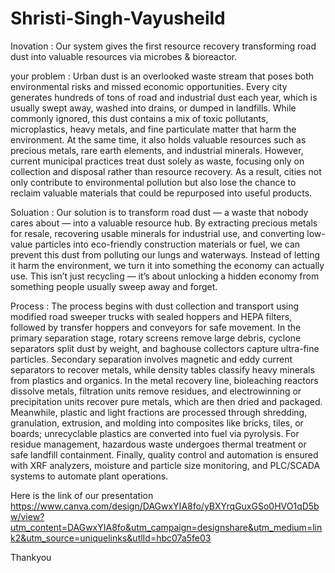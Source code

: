# Shristi-Singh-Vayusheild
 Inovation : Our system gives the first resource recovery transforming road dust into valuable resources via microbes &amp; bioreactor.


 
your problem : Urban dust is an overlooked waste stream that poses both environmental risks and missed economic opportunities. Every city generates hundreds of tons of road and industrial dust each year, which is usually swept away, washed into drains, or dumped in landfills. While commonly ignored, this dust contains a mix of toxic pollutants, microplastics, heavy metals, and fine particulate matter that harm the environment. At the same time, it also holds valuable resources such as precious metals, rare earth elements, and industrial minerals. However, current municipal practices treat dust solely as waste, focusing only on collection and disposal rather than resource recovery. As a result, cities not only contribute to environmental pollution but also lose the chance to reclaim valuable materials that could be repurposed into useful products.



Soluation : Our solution is to transform road dust — a waste that nobody cares about — into a valuable resource hub. By extracting precious metals for resale, recovering usable minerals for industrial use, and converting low-value particles into eco-friendly construction materials or fuel, we can prevent this dust from polluting our lungs and waterways. Instead of letting it harm the environment, we turn it into something the economy can actually use. This isn’t just recycling — it’s about unlocking a hidden economy from something people usually sweep away and forget.



Process : The process begins with dust collection and transport using modified road sweeper trucks with sealed hoppers and HEPA filters, followed by transfer hoppers and conveyors for safe movement. In the primary separation stage, rotary screens remove large debris, cyclone separators split dust by weight, and baghouse collectors capture ultra-fine particles. Secondary separation involves magnetic and eddy current separators to recover metals, while density tables classify heavy minerals from plastics and organics. In the metal recovery line, bioleaching reactors dissolve metals, filtration units remove residues, and electrowinning or precipitation units recover pure metals, which are then dried and packaged. Meanwhile, plastic and light fractions are processed through shredding, granulation, extrusion, and molding into composites like bricks, tiles, or boards; unrecyclable plastics are converted into fuel via pyrolysis. For residue management, hazardous waste undergoes thermal treatment or safe landfill containment. Finally, quality control and automation is ensured with XRF analyzers, moisture and particle size monitoring, and PLC/SCADA systems to automate plant operations.



Here is the link of our presentation https://www.canva.com/design/DAGwxYIA8fo/yBXYrqGuxGSo0HVO1qD5bw/view?utm_content=DAGwxYIA8fo&utm_campaign=designshare&utm_medium=link2&utm_source=uniquelinks&utlId=hbc07a5fe03




Thankyou
